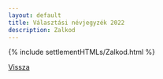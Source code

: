 ```yaml
---
layout: default
title: Választási névjegyzék 2022
description: Zalkod
---
```


{% include settlementHTMLs/Zalkod.html %}

[Vissza](../)